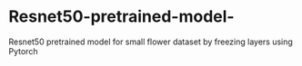 # Resnet50-pretrained-model-
Resnet50 pretrained model for small flower dataset by freezing layers using Pytorch
